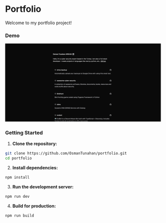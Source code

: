 # Portfolio

Welcome to my portfolio project!

### Demo
![Demo](demo/demo.png)

### Getting Started
1. **Clone the repository:**
```bash
git clone https://github.com/OsmanTunahan/portfolio.git
cd portfolio
```

2. **Install dependencies:**
```bash
npm install
````

3. **Run the development server:**
```bash
npm run dev
```

4. **Build for production:**
```
npm run build
```

